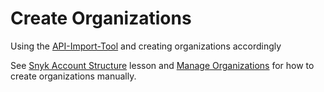 # Create Organizations

Using the [API-Import-Tool](https://docs.snyk.io/snyk-api/other-tools/tool-snyk-api-import/creating-orgs-in-snyk) and creating organizations accordingly

See [Snyk Account Structure](https://training.snyk.io/learn/course/snyk-account-structure/account-structure-considerations/an-overview-of-account-structure?page=1) lesson and [Manage Organizations](../../../../snyk-admin/manage-groups-and-organizations/manage-organizations.md) for how to create organizations manually.
